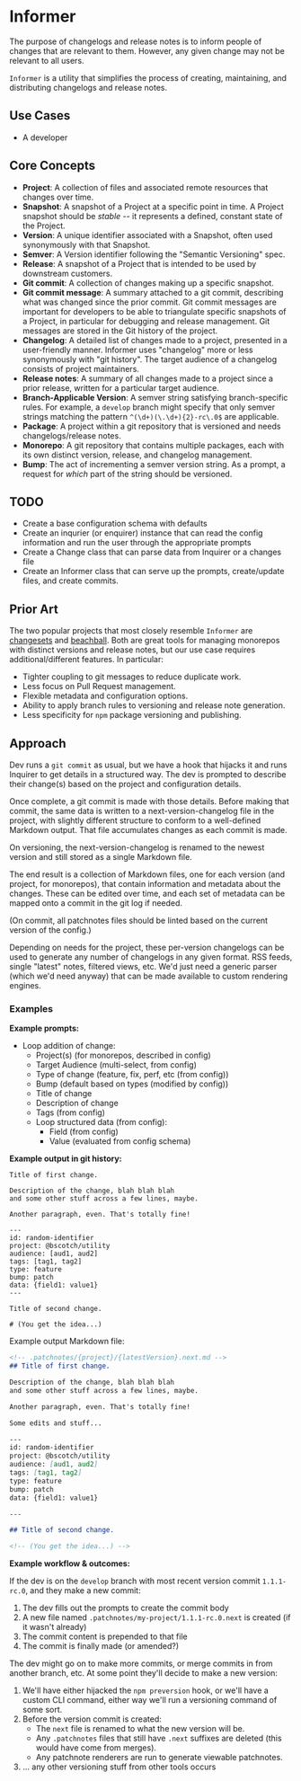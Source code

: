 # Informer

The purpose of changelogs and release notes is to inform people of changes that are relevant to them. However, any given change may not be relevant to all users.

`Informer` is a utility that simplifies the process of creating, maintaining, and distributing changelogs and release notes. 


## Use Cases

- A developer 



## Core Concepts

- **Project**: A collection of files and associated remote resources that changes over time.
- **Snapshot**: A snapshot of a Project at a specific point in time. A Project snapshot should be *stable* -- it represents a defined, constant state of the Project.
- **Version**: A unique identifier associated with a Snapshot, often used synonymously with that Snapshot.
- **Semver**: A Version identifier following the "Semantic Versioning" spec.
- **Release**: A snapshot of a Project that is intended to be used by downstream customers.
- **Git commit**: A collection of changes making up a specific snapshot.
- **Git commit message**: A summary attached to a git commit, describing what was changed since the prior commit. Git commit messages are important for developers to be able to triangulate specific snapshots of a Project, in particular for debugging and release management. Git messages are stored in the Git history of the project.
- **Changelog**: A detailed list of changes made to a project, presented in a user-friendly manner. Informer uses "changelog" more or less synonymously with "git history". The target audience of a changelog consists of project maintainers. 
- **Release notes**: A summary of all changes made to a project since a prior release, written for a particular target audience.
- **Branch-Applicable Version**: A semver string satisfying branch-specific rules. For example, a `develop` branch might specify that only semver strings matching the pattern `^(\d+)(\.\d+){2}-rc\.0$` are applicable.
- **Package**: A project within a git repository that is versioned and needs changelogs/release notes.
- **Monorepo**: A git repository that contains multiple packages, each with its own distinct version, release, and changelog management.
- **Bump**: The act of incrementing a semver version string. As a prompt, a request for *which* part of the string should be versioned.


## TODO

- Create a base configuration schema with defaults
- Create an inqurier (or enquirer) instance that can read the config information and run the user through the appropriate prompts
- Create a Change class that can parse data from Inquirer or a changes file
- Create an Informer class that can serve up the prompts, create/update files, and create commits.


## Prior Art

The two popular projects that most closely resemble `Informer` are [changesets](https://github.com/changesets/changesets) and [beachball](https://microsoft.github.io/beachball/). Both are great tools for managing monorepos with distinct versions and release notes, but our use case requires additional/different features. In particular:

- Tighter coupling to git messages to reduce duplicate work.
- Less focus on Pull Request management.
- Flexible metadata and configuration options.
- Ability to apply branch rules to versioning and release note generation.
- Less specificity for `npm` package versioning and publishing.

## Approach

Dev runs a `git commit` as usual, but we have a hook that hijacks it and runs Inquirer to get details in a structured way. The dev is prompted to describe their change(s) based on the project and configuration details.

Once complete, a git commit is made with those details. Before making that commit, the same data is written to a next-version-changelog file in the project, with slightly different structure to conform to a well-defined Markdown output. That file accumulates changes as each commit is made.

On versioning, the next-version-changelog is renamed to the newest version and still stored as a single Markdown file.

The end result is a collection of Markdown files, one for each version (and project, for monorepos), that contain information and metadata about the changes. These can be edited over time, and each set of metadata can be mapped onto a commit in the git log if needed.

(On commit, all patchnotes files should be linted based on the current version of the config.)

Depending on needs for the project, these per-version changelogs can be used to generate any number of changelogs in any given format. RSS feeds, single "latest" notes, filtered views, etc. We'd just need a generic parser (which we'd need anyway) that can be made available to custom rendering engines.

### Examples

**Example prompts:**

- Loop addition of change:
  - Project(s) (for monorepos, described in config)
  - Target Audience (multi-select, from config)
  - Type of change (feature, fix, perf, etc (from config))
  - Bump (default based on types (modified by config))
  - Title of change
  - Description of change
  - Tags (from config)
  - Loop structured data (from config):
    - Field (from config)
    - Value (evaluated from config schema)

**Example output in git history:**

```
Title of first change.

Description of the change, blah blah blah
and some other stuff across a few lines, maybe.

Another paragraph, even. That's totally fine!

---
id: random-identifier
project: @bscotch/utility
audience: [aud1, aud2]
tags: [tag1, tag2]
type: feature
bump: patch
data: {field1: value1}
---

Title of second change.

# (You get the idea...)
```

Example output Markdown file:

```md
<!-- .patchnotes/{project}/{latestVersion}.next.md -->
## Title of first change.

Description of the change, blah blah blah
and some other stuff across a few lines, maybe.

Another paragraph, even. That's totally fine!

Some edits and stuff...

---
id: random-identifier
project: @bscotch/utility
audience: [aud1, aud2]
tags: [tag1, tag2]
type: feature
bump: patch
data: {field1: value1}

---

## Title of second change.

<!-- (You get the idea...) -->
```

**Example workflow & outcomes:**

If the dev is on the `develop` branch with most recent version commit `1.1.1-rc.0`, and they make a new commit:

1. The dev fills out the prompts to create the commit body
2. A new file named `.patchnotes/my-project/1.1.1-rc.0.next` is created (if it wasn't already)
3. The commit content is prepended to that file
4. The commit is finally made (or amended?)

The dev might go on to make more commits, or merge commits in from another branch, etc. At some point they'll decide to make a new version:

1. We'll have either hijacked the `npm preversion` hook, or we'll have a custom CLI command, either way we'll run a versioning command of some sort.
2. Before the version commit is created:
    - The `next` file is renamed to what the new version will be.
    - Any `.patchnotes` files that still have `.next` suffixes are deleted (this would have come from merges).
    - Any patchnote renderers are run to generate viewable patchnotes.
3. ... any other versioning stuff from other tools occurs

